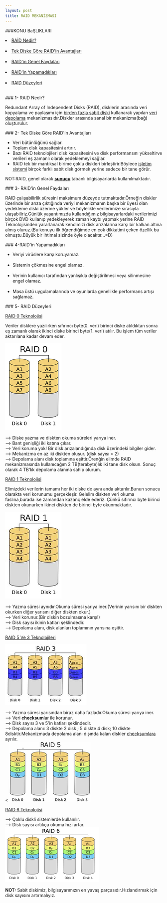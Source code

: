 ```yaml
---
layout: post
title: RAID MEKANİZMASI
---
```

###KONU BaŞLIKLARI

<li><a href="#raid-tanım"> RAİD Nedir?</a></li><br>
<li><a href="#raid-tekdisk"> Tek Diske Göre RAID'in Avantajları</a></li><br>
<li><a href="#raid-avantajı"> RAID'in Genel Faydaları</a></li><br>
<li><a href="#raid-olumsuz"> RAID'in Yapamadıkları</a></li><br>
<li><a href="#raid-düzeyler"> RAID Düzeyleri</a></li><br>

###<a id="raid-tanım"> 1- RAID Nedir? </a>

  Redundant Array of Independent Disks (RAID), disklerin arasında veri kopyalama ve paylaşımı için <u>birden fazla sabit diski</u> kullanarak yapılan <u>veri depolama</u> mekanizmasıdır.Diskler arasında sanal bir mekanizma(bağ) oluşturulur.

###<a id="raid-tekdisk"> 2- Tek Diske Göre RAID'in Avantajları</a>

<ul>
<li>Veri bütünlüğünü sağlar.</li>
<li>Toplam disk kapasitesini artırır.</li>
<li>Bazı RAID teknolojileri disk kapasitesini ve disk performansını yükseltirve verileri eş zamanlı olarak yedeklemeyi sağlar.</li>
<li>RAID tek bir mantıksal birime çoklu diskleri birleştirir.Böylece <u>işletim sistemi</u> birçok farklı sabit disk görmek yerine sadece bir tane görür.</li>
</ul>
NOT:RAID, genel olarak <u><b>sunucu</b></u> tabanlı bilgisayarlarda kullanılmaktadır.

###<a id="raid-avantajı"> 3- RAID'in Genel Faydaları</a>

   RAID çalışabilirlik süresini maksimum düzeyde tutmaktadır.Örneğin diskler üzerinde bir arıza çıktığında veriyi mekanizmanın başka bir üyesi olan yedekleme diski üzerine yükler ve böylelikle verilerimize sırasıyla ulaşabiliriz.Günlük yaşantımızda kullandığımız bilgisayarlardaki verilerimizi birçok DVD kullanıp yedekleyerek zaman kaybı yapmak yerine RAID Teknolojisinden yararlanarak kendimizi disk arızalarına karşı bir kalkan altına almış oluruz.(Bu konuyu ilk öğrendiğimde en çok dikkatimi çeken özellik bu olmuştu.Büyük bir ihtimal sizinde öyle olacaktır...=D)
   
###<a id="raid-olumsuz"> 4-RAID'in Yapamadıkları</a>
<ul>
<li>Veriyi virüslere karşı koruyamaz.</li><br>
<li>Sistemin çökmesine engel olamaz.</li><br>
<li>Verinin kullanıcı tarafından yanlışıkla değiştirilmesi veya silinmesine engel olamaz.</li><br>
<li>Masa üstü uygulamalarında ve oyunlarda genellikle performans artışı sağlamaz. </li>
</ul>

###<a id="raid-düzeyler"> 5- RAID Düzeyleri</a>

<u>RAID 0 Teknolojisi</u>

Veriler disklere yazılırken sıfırıncı byte(0. veri) birinci diske atıldıktan sonra eş zamanlı olarak ikinci diske birinci byte(1. veri) atılır. Bu işlem tüm veriler aktarılana kadar devam eder.

<img src="/images/raid/raid0.png"></a>

--> Diske yazma ve diskten okuma süreleri yarıya iner.<br>
--> Bant genişliği iki katına çıkar.<br>
--> Veri koruma yok! Bir disk arızalandığında disk üzerindeki bilgiler gider.<br>
--> Mekanizma en az iki diskten oluşur. (disk sayısı > 2)<br>
--> Depolama alanı disk toplamına eşittir.Örenğin elimde RAID mekanizmasında kullanıcağım 2 TB(terabyte)lık iki tane disk olsun. Sonuç olarak 4 TB'lık depolama alanına sahip olurum.

<u>RAID 1 Teknolojisi</u>

Elimizdeki verilerin tamamı her iki diske de aynı anda aktarılır.Bunun sonucu olarakta veri korunumu gerçekleşir. Gelelim diskten veri okuma faslına,burada ise zamandan kazanç elde ederiz. Çünkü sıfırıncı byte birinci diskten okunurken ikinci diskten de birinci byte okunmaktadır.

<img src="/images/raid/raid1.png"></a>

--> Yazma süresi aynıdır.Okuma süresi yarıya iner.(Verinin yarısını bir diskten okurken diğer yarısını diğer diskten okur.)<br>
--> Veri korunur.(Bir diskin bozulmasına karşı!)<br>
--> Disk sayısı ikinin katları şeklindedir.<br>
--> Depolama alanı, disk alanları toplamının yarısına eşittir.<br>


<u>RAID 5 Ve 3 Teknolojileri</u><br>

<img src="/images/raid/raid3.png"></a> 
   
--> Yazma süresi yarısından biraz daha fazladır.Okuma süresi yarıya iner.<br>
--> Veri <b>checksum</b>lar ile korunur.<br>
--> Disk sayısı 3 ve 5'in katları şeklindedir.<br>
--> Depolama alanı: 3 diskte 2 disk ; 5 diskte 4 disk; 10 diskte 8disktir.Mekanizmada depolama alanı dışında kalan diskler <u>checksumlara</u> ayrılır.<br><
<img src="/images/raid/raid5.png"/>  


<u>RAID 6 Teknolojisi</u>

--> Çoklu diskli sistemlerde kullanılır.<br>
--> Disk sayısı artıkça okuma hızı artar.<br>
<img src="/images/raid/raid6.png"/>

<b>NOT:</b> Sabit diskimiz, bilgisayarımızın en yavaş parçasıdır.Hızlandırmak için disk sayısını artırmalıyız.

